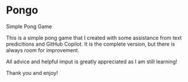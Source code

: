 # Pongo
Simple Pong Game

This is a simple pong game that I created with some assistance from text predicitions and GitHub Copilot.
It is the complete version, but there is always room for improvement.

All advice and helpful imput is greatly appreciated as I am still learning!

Thank you and enjoy!
